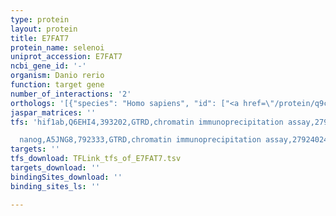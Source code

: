 ```yaml
---
type: protein
layout: protein
title: E7FAT7
protein_name: selenoi
uniprot_accession: E7FAT7
ncbi_gene_id: '-'
organism: Danio rerio
function: target gene
number_of_interactions: '2'
orthologs: '[{"species": "Homo sapiens", "id": ["<a href=\"/protein/q9c0d9\">Q9C0D9</a>"]}, {"species": "Mus musculus", "id": ["<a href=\"/protein/q80ta1\">Q80TA1</a>"]}, {"species": "Rattus norvegicus", "id": ["<a href=\"/protein/a0a0g2k5c9\">A0A0G2K5C9</a>"]}, {"species": "Drosophila melanogaster", "id": ["<a href=\"/protein/x2j9t3\">X2J9T3</a>", "<a href=\"/protein/q9viu4\">Q9VIU4</a>"]}, {"species": "Caenorhabditis elegans", "id": ["<a href=\"/protein/o44732\">O44732</a>"]}, {"species": "Saccharomyces cerevisiae", "id": ["<a href=\"/protein/p22140\">P22140</a>", "<a href=\"/protein/p17898\">P17898</a>"]}]'
jaspar_matrices: ''
tfs: 'hif1ab,Q6EHI4,393202,GTRD,chromatin immunoprecipitation assay,27924024%5Buid%5D,No

  nanog,A5JNG8,792333,GTRD,chromatin immunoprecipitation assay,27924024%5Buid%5D,No'
targets: ''
tfs_download: TFLink_tfs_of_E7FAT7.tsv
targets_download: ''
bindingSites_download: ''
binding_sites_ls: ''

---
```

